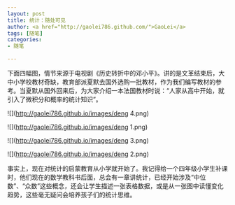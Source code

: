 ```yaml
---
layout: post
title: 统计：随处可见
author: <a href="http://gaolei786.github.com/">GaoLei</a>
tags: [随笔]
categories:
- 随笔

---
```


下面四幅图，情节来源于电视剧《历史转折中的邓小平》。讲的是文革结束后，大中小学校教材奇缺，教育部派夏默去国外选购一批教材，作为我们编写教材的参考。当夏默从国外回来后，为大家介绍一本法国教材时说：“人家从高中开始，就引入了微积分和概率的统计知识”。

![](http://gaolei786.github.io/images/deng 4.png)

![](http://gaolei786.github.io/images/deng 1.png)

![](http://gaolei786.github.io/images/deng 3.png)

![](http://gaolei786.github.io/images/deng 2.png)

事实上，现在对统计的启蒙教育从小学就开始了。我记得给一个四年级小学生补课时，他们现在的数学教科书后面，总会有一章讲统计，已经开始涉及“中位数”、“众数”这些概念，还会让学生描述一张表格数据，或是从一张图中读懂变化趋势，这些毫无疑问会培养孩子们的统计思维。







